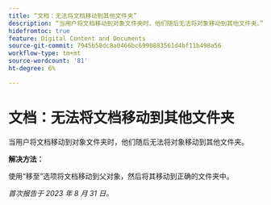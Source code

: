 ```yaml
---
title: “文档：无法将文档移动到其他文件夹”
description: “当用户将文档移动到对象文件夹时，他们随后无法将对象移动到其他文件夹。”
hidefromtoc: true
feature: Digital Content and Documents
source-git-commit: 7945b58dc8a0466bc6990883561d4bf11b498a56
workflow-type: tm+mt
source-wordcount: '81'
ht-degree: 6%

---
```



# 文档：无法将文档移动到其他文件夹

当用户将文档移动到对象文件夹时，他们随后无法将对象移动到其他文件夹。

**解决方法：**

使用“移至”选项将文档移动到父对象，然后将其移动到正确的文件夹中。

_首次报告于 2023 年 8 月 31 日。_
